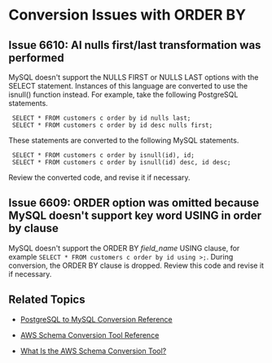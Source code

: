 # Conversion Issues with ORDER BY<a name="sct-reference-PostgreSQL-MySQL-ORDERBY"></a>

## Issue 6610: AI nulls first/last transformation was performed<a name="sct-reference-6610"></a>

MySQL doesn't support the NULLS FIRST or NULLS LAST options with the SELECT statement\. Instances of this language are converted to use the isnull\(\) function instead\. For example, take the following PostgreSQL statements\.

```
 SELECT * FROM customers c order by id nulls last;
 SELECT * FROM customers c order by id desc nulls first;
```

These statements are converted to the following MySQL statements\.

```
 SELECT * FROM customers c order by isnull(id), id;
 SELECT * FROM customers c order by isnull(id) desc, id desc;
```

Review the converted code, and revise it if necessary\.

## Issue 6609: ORDER option was omitted because MySQL doesn't support key word USING in order by clause<a name="sct-reference-6609"></a>

MySQL doesn't support the ORDER BY *field\_name* USING clause, for example `SELECT * FROM customers c order by id using >;`\. During conversion, the ORDER BY clause is dropped\. Review this code and revise it if necessary\.

## Related Topics<a name="w3ab1c37c17c11d145b7"></a>

+  [PostgreSQL to MySQL Conversion Reference](sct-reference-PostgreSQL-MySQL-overview.md) 

+  [AWS Schema Conversion Tool Reference](CHAP_SchemaConversionTool.Reference.md) 

+  [What Is the AWS Schema Conversion Tool?](Welcome.md) 